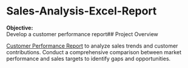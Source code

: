 # Sales-Analysis-Excel-Report

**Objective:**  
Develop a customer performance report## Project Overview

[Customer Performance Report](https://github.com/your-repo-name/assets/customer-performance-report.png)
 to analyze sales trends and customer contributions. 
Conduct a comprehensive comparison between market performance and sales targets to identify gaps and opportunities.
